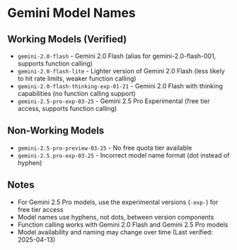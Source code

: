 # Gemini Model Names

## Working Models (Verified)
- `gemini-2.0-flash` - Gemini 2.0 Flash (alias for gemini-2.0-flash-001, supports function calling)
- `gemini-2.0-flash-lite` - Lighter version of Gemini 2.0 Flash (less likely to hit rate limits, weaker function calling)
- `gemini-2.0-flash-thinking-exp-01-21` - Gemini 2.0 Flash with thinking capabilities (no function calling support)
- `gemini-2.5-pro-exp-03-25` - Gemini 2.5 Pro Experimental (free tier access, supports function calling)

## Non-Working Models
- `gemini-2.5-pro-preview-03-25` - No free quota tier available
- `gemini-2.5.pro-exp-03-25` - Incorrect model name format (dot instead of hyphen)

## Notes
- For Gemini 2.5 Pro models, use the experimental versions (`-exp-`) for free tier access
- Model names use hyphens, not dots, between version components
- Function calling works with Gemini 2.0 Flash and Gemini 2.5 Pro models
- Model availability and naming may change over time (Last verified: 2025-04-13)